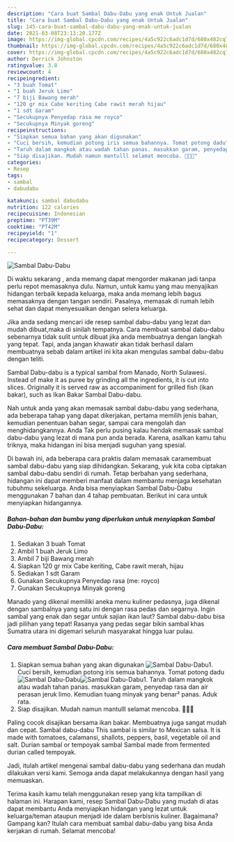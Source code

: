 ```yaml
---
description: "Cara buat Sambal Dabu-Dabu yang enak Untuk Jualan"
title: "Cara buat Sambal Dabu-Dabu yang enak Untuk Jualan"
slug: 145-cara-buat-sambal-dabu-dabu-yang-enak-untuk-jualan
date: 2021-03-08T23:13:20.177Z
image: https://img-global.cpcdn.com/recipes/4a5c922c6adc1d7d/680x482cq70/sambal-dabu-dabu-foto-resep-utama.jpg
thumbnail: https://img-global.cpcdn.com/recipes/4a5c922c6adc1d7d/680x482cq70/sambal-dabu-dabu-foto-resep-utama.jpg
cover: https://img-global.cpcdn.com/recipes/4a5c922c6adc1d7d/680x482cq70/sambal-dabu-dabu-foto-resep-utama.jpg
author: Derrick Johnston
ratingvalue: 3.8
reviewcount: 4
recipeingredient:
- "3 buah Tomat"
- "1 buah Jeruk Limo"
- "7 biji Bawang merah"
- "120 gr mix Cabe keriting Cabe rawit merah hijau"
- "1 sdt Garam"
- "Secukupnya Penyedap rasa me royco"
- "Secukupnya Minyak goreng"
recipeinstructions:
- "Siapkan semua bahan yang akan digunakan"
- "Cuci bersih, kemudian potong iris semua bahannya. Tomat potong dadu"
- "Taruh dalam mangkok atau wadah tahan panas. masukkan garam, penyedap rasa dan air perasan jeruk limo. Kemudian tuang minyak yang benar² panas. Aduk rata."
- "Siap disajikan. Mudah namun mantulll selamat mencoba. 🤩🤩🤩"
categories:
- Resep
tags:
- sambal
- dabudabu

katakunci: sambal dabudabu 
nutrition: 122 calories
recipecuisine: Indonesian
preptime: "PT39M"
cooktime: "PT42M"
recipeyield: "1"
recipecategory: Dessert

---
```



![Sambal Dabu-Dabu](https://img-global.cpcdn.com/recipes/4a5c922c6adc1d7d/680x482cq70/sambal-dabu-dabu-foto-resep-utama.jpg)

Di waktu  sekarang , anda memang dapat mengorder makanan jadi tanpa perlu repot memasaknya dulu. Namun, untuk kamu yang mau menyajikan hidangan terbaik kepada keluarga, maka anda memang lebih bagus memasaknya dengan tangan sendiri. Pasalnya, memasak di rumah lebih sehat dan dapat menyesuaikan dengan selera keluarga.

Jika anda sedang mencari ide resep sambal dabu-dabu yang lezat dan mudah dibuat,maka di sinilah tempatnya. Cara membuat sambal dabu-dabu  sebenarnya tidak sulit untuk dibuat jika anda membuatnya dengan langkah yang tepat. Tapi, anda jangan khawatir akan tidak berhasil dalam membuatnya 
sebab dalam artikel ini kita akan mengulas sambal dabu-dabu dengan teliti.  

Sambal Dabu-dabu is a typical sambal from Manado, North Sulawesi. Instead of make it as puree by grinding all the ingredients, it is cut into slices. Originally it is served raw as accompaniment for grilled fish (ikan bakar), such as Ikan Bakar Sambal Dabu-dabu.

Nah untuk anda yang akan memasak sambal dabu-dabu yang sederhana, ada beberapa tahap yang dapat dikerjakan, pertama memilih jenis bahan, kemudian penentuan bahan segar, sampai cara mengolah dan menghidangkannya. Anda Tak perlu pusing kalau hendak memasak sambal dabu-dabu yang lezat di mana pun anda berada. Karena, asalkan kamu  tahu triknya, maka hidangan ini bisa menjadi suguhan yang spesial.

Di bawah ini, ada beberapa cara praktis  dalam memasak caramembuat sambal dabu-dabu yang siap dihidangkan. Sekarang, yuk kita coba ciptakan sambal dabu-dabu sendiri di rumah. Tetap berbahan yang sederhana, hidangan ini dapat memberi manfaat dalam membantu menjaga kesehatan tubuhmu sekeluarga. Anda bisa menyiapkan Sambal Dabu-Dabu menggunakan 7 bahan dan 4 tahap pembuatan. Berikut ini cara untuk menyiapkan hidangannya.

<!--inarticleads1-->

##### Bahan-bahan dan bumbu yang diperlukan untuk menyiapkan Sambal Dabu-Dabu:

1. Sediakan 3 buah Tomat
1. Ambil 1 buah Jeruk Limo
1. Ambil 7 biji Bawang merah
1. Siapkan 120 gr mix Cabe keriting, Cabe rawit merah, hijau
1. Sediakan 1 sdt Garam
1. Gunakan Secukupnya Penyedap rasa (me: royco)
1. Gunakan Secukupnya Minyak goreng


Manado yang dikenal memiliki aneka menu kuliner pedasnya, juga dikenal dengan sambalnya yang satu ini dengan rasa pedas dan segarnya. Ingin sambal yang enak dan segar untuk sajian ikan laut? Sambal dabu-dabu bisa jadi pilihan yang tepat! Rasanya yang pedas segar bikin sambal khas Sumatra utara ini digemari seluruh masyarakat hingga luar pulau. 

<!--inarticleads2-->

##### Cara membuat Sambal Dabu-Dabu:

1. Siapkan semua bahan yang akan digunakan
<img src="https://img-global.cpcdn.com/steps/790a571455e3c066/160x128cq70/sambal-dabu-dabu-langkah-memasak-1-foto.jpg" alt="Sambal Dabu-Dabu">1. Cuci bersih, kemudian potong iris semua bahannya. Tomat potong dadu
<img src="https://img-global.cpcdn.com/steps/bd22ee83a514314d/160x128cq70/sambal-dabu-dabu-langkah-memasak-2-foto.jpg" alt="Sambal Dabu-Dabu"><img src="https://img-global.cpcdn.com/steps/1fa6b3df993dfd67/160x128cq70/sambal-dabu-dabu-langkah-memasak-2-foto.jpg" alt="Sambal Dabu-Dabu">1. Taruh dalam mangkok atau wadah tahan panas. masukkan garam, penyedap rasa dan air perasan jeruk limo. Kemudian tuang minyak yang benar² panas. Aduk rata.
1. Siap disajikan. Mudah namun mantulll selamat mencoba. 🤩🤩🤩


Paling cocok disajikan bersama ikan bakar. Membuatnya juga sangat mudah dan cepat. Sambal dabu-dabu This sambal is similar to Mexican salsa. It is made with tomatoes, calamansi, shallots, peppers, basil, vegetable oil and salt. Durian sambal or tempoyak sambal Sambal made from fermented durian called tempoyak. 

Jadi, itulah artikel mengenai  sambal dabu-dabu  yang sederhana dan mudah dilakukan versi kami. Semoga anda dapat melakukannya dengan hasil yang memuaskan. 

Terima kasih kamu telah menggunakan resep yang kita tampilkan di halaman ini. Harapan kami, resep  Sambal Dabu-Dabu yang mudah di atas dapat membantu Anda menyiapkan hidangan yang lezat untuk keluarga/teman ataupun menjadi ide dalam berbisnis kuliner. Bagaimana? Gampang kan? Itulah cara membuat sambal dabu-dabu yang bisa Anda kerjakan di rumah. Selamat mencoba!

